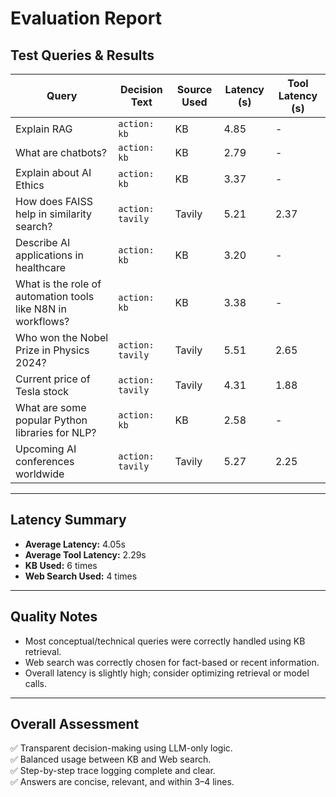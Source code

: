 # Evaluation Report

## Test Queries & Results

| Query                                                       | Decision Text    | Source Used | Latency (s) | Tool Latency (s) |
|-------------------------------------------------------------|------------------|-------------|-------------|------------------|
| Explain RAG                                                 | `action: kb`     | KB          | 4.85        | -                |
| What are chatbots?                                          | `action: kb`     | KB          | 2.79        | -                |
| Explain about AI Ethics                                     | `action: kb`     | KB          | 3.37        | -                |
| How does FAISS help in similarity search?                   | `action: tavily` | Tavily      | 5.21        | 2.37             |
| Describe AI applications in healthcare                      | `action: kb`     | KB          | 3.20        | -                |
| What is the role of automation tools like N8N in workflows? | `action: kb`     | KB          | 3.38        | -                |
| Who won the Nobel Prize in Physics 2024?                    | `action: tavily` | Tavily      | 5.51        | 2.65             |
| Current price of Tesla stock                                | `action: tavily` | Tavily      | 4.31        | 1.88             |
| What are some popular Python libraries for NLP?             | `action: kb`     | KB          | 2.58        | -                |
| Upcoming AI conferences worldwide                           | `action: tavily` | Tavily      | 5.27        | 2.25             |

---

## Latency Summary
- **Average Latency:** 4.05s
- **Average Tool Latency:** 2.29s
- **KB Used:** 6 times
- **Web Search Used:** 4 times

---

## Quality Notes
- Most conceptual/technical queries were correctly handled using KB retrieval.
- Web search was correctly chosen for fact-based or recent information.
- Overall latency is slightly high; consider optimizing retrieval or model calls.

---

## Overall Assessment
✅ Transparent decision-making using LLM-only logic.  
✅ Balanced usage between KB and Web search.  
✅ Step-by-step trace logging complete and clear.  
✅ Answers are concise, relevant, and within 3–4 lines.  

